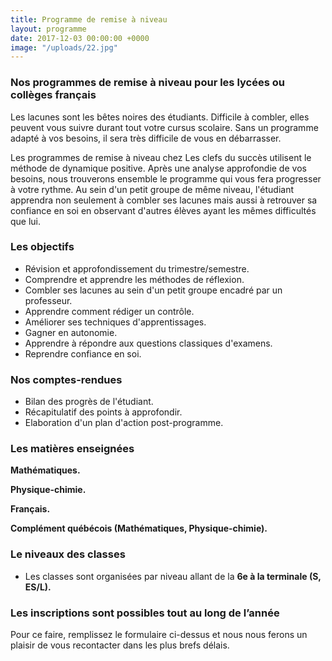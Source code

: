 ```yaml
---
title: Programme de remise à niveau
layout: programme
date: 2017-12-03 00:00:00 +0000
image: "/uploads/22.jpg"
---
```

### Nos programmes de remise à niveau pour les lycées ou collèges français

Les lacunes sont les bêtes noires des étudiants. Difficile à combler, elles peuvent vous suivre durant tout votre cursus scolaire. Sans un programme adapté à vos besoins, il sera très difficile de vous en débarrasser. 

Les programmes de remise à niveau chez Les clefs du succès utilisent le méthode de dynamique positive. Après une analyse approfondie de vos besoins, nous trouverons ensemble le programme qui vous fera progresser à votre rythme. Au sein d'un petit groupe de même niveau, l'étudiant apprendra non seulement à combler ses lacunes mais aussi à retrouver sa confiance en soi en observant d'autres élèves ayant les mêmes difficultés que lui.

### Les objectifs

* Révision et approfondissement du trimestre/semestre.
* Comprendre et apprendre les méthodes de réflexion. 
* Combler ses lacunes au sein d'un petit groupe encadré par un professeur.
* Apprendre comment rédiger un contrôle.
* Améliorer ses techniques d'apprentissages.
* Gagner en autonomie.
* Apprendre à répondre aux questions classiques d'examens.
* Reprendre  confiance en soi.

### Nos comptes-rendues

* Bilan des progrès de l'étudiant.
* Récapitulatif des points à approfondir.
* Elaboration d'un plan d'action post-programme. 

### Les matières enseignées

**Mathématiques.**

**Physique-chimie.**

**Français.**

 **Complément québécois (Mathématiques, Physique-chimie).** 

### Le niveaux des classes

* Les classes sont organisées par niveau allant de la **6e à la terminale (S, ES/L).**

### **Les inscriptions sont possibles tout au long de l’année**

Pour ce faire, remplissez le formulaire ci-dessus et nous nous ferons un plaisir de vous recontacter dans les plus brefs délais.